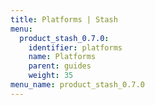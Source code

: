 ```yaml
---
title: Platforms | Stash
menu:
  product_stash_0.7.0:
    identifier: platforms
    name: Platforms
    parent: guides
    weight: 35
menu_name: product_stash_0.7.0
---
```

